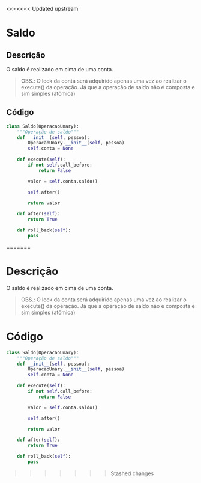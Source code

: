 <<<<<<< Updated upstream
# Saldo

## Descrição

O saldo é realizado em cima de uma conta.

> OBS.: O lock da conta será adquirido apenas uma vez ao realizar o execute\(\) da operação. Já que a operação de saldo não é composta e sim simples \(atômica\)

## Código

```py
class Saldo(OperacaoUnary):
    """Operação de saldo"""
    def __init__(self, pessoa):
        OperacaoUnary.__init__(self, pessoa)
        self.conta = None

    def execute(self):
        if not self.call_before:
            return False

        valor = self.conta.saldo()

        self.after()

        return valor

    def after(self):
        return True

    def roll_back(self):
        pass
```



=======
# Descrição

O saldo é realizado em cima de uma conta.

> OBS.: O lock da conta será adquirido apenas uma vez ao realizar o execute\(\) da operação. Já que a operação de saldo não é composta e sim simples \(atômica\)

# Código

```py
class Saldo(OperacaoUnary):
    """Operação de saldo"""
    def __init__(self, pessoa):
        OperacaoUnary.__init__(self, pessoa)
        self.conta = None

    def execute(self):
        if not self.call_before:
            return False

        valor = self.conta.saldo()

        self.after()

        return valor

    def after(self):
        return True

    def roll_back(self):
        pass
```



>>>>>>> Stashed changes
